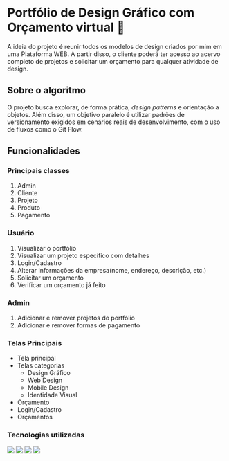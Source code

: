 # Portfólio de Design Gráfico com Orçamento virtual :flower_playing_cards:
A ideia do projeto é reunir todos os modelos de design criados por mim em uma Plataforma WEB. A partir disso, o cliente poderá ter acesso ao acervo completo de projetos e solicitar um orçamento para qualquer atividade de design.

## Sobre o algoritmo
O projeto busca explorar, de forma prática, _design patterns_ e orientação a objetos. Além disso, um objetivo paralelo é utilizar padrões de versionamento exigidos em cenários reais de desenvolvimento, com o uso de fluxos como o Git Flow.

## Funcionalidades
### Principais classes
1. Admin
2. Cliente
3. Projeto
4. Produto
5. Pagamento

### Usuário
1. Visualizar o portfólio
2. Visualizar um projeto específico com detalhes
3. Login/Cadastro
4. Alterar informações da empresa(nome, endereço, descrição, etc.)
5. Solicitar um orçamento
6. Verificar um orçamento já feito

### Admin
1. Adicionar e remover projetos do portfólio
2. Adicionar e remover formas de pagamento

### Telas Principais
- Tela principal
- Telas categorias
  - Design Gráfico
  - Web Design
  - Mobile Design
  - Identidade Visual
- Orçamento
- Login/Cadastro
- Orçamentos

### Tecnologias utilizadas
 <div>
   <img src="https://img.shields.io/badge/JavaScript-2a3038?style=for-the-badge&logo=javascript&logoColor=white">
   <img src="https://img.shields.io/badge/React-2a3038?style=for-the-badge&logo=react&logoColor=white">
   <img src="https://img.shields.io/badge/TailwindCSS-2a3038?style=for-the-badge&logo=tailwindcss&logoColor=white">
   <img src="https://img.shields.io/badge/Figma-2a3038?style=for-the-badge&logo=figma&logoColor=white">
 </div>
